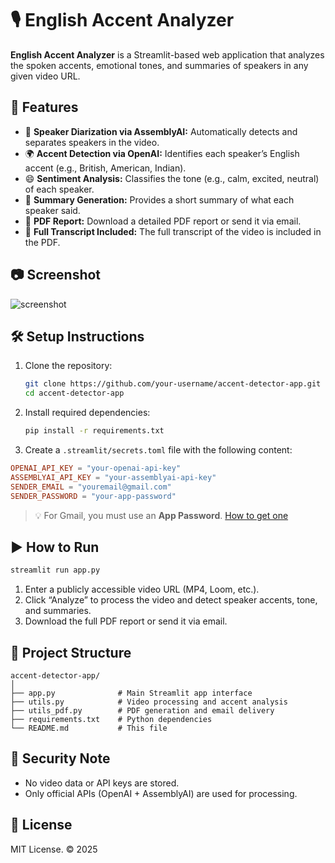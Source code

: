 # 🎙️ English Accent Analyzer

**English Accent Analyzer** is a Streamlit-based web application that analyzes the spoken accents, emotional tones, and summaries of speakers in any given video URL.

## 🚀 Features

- 🧠 **Speaker Diarization via AssemblyAI:** Automatically detects and separates speakers in the video.
- 🌍 **Accent Detection via OpenAI:** Identifies each speaker’s English accent (e.g., British, American, Indian).
- 😄 **Sentiment Analysis:** Classifies the tone (e.g., calm, excited, neutral) of each speaker.
- 📝 **Summary Generation:** Provides a short summary of what each speaker said.
- 📄 **PDF Report:** Download a detailed PDF report or send it via email.
- 📜 **Full Transcript Included:** The full transcript of the video is included in the PDF.

## 📷 Screenshot

![screenshot](docs/screenshot.png)

## 🛠️ Setup Instructions

1. Clone the repository:
   ```bash
   git clone https://github.com/your-username/accent-detector-app.git
   cd accent-detector-app
   ```

2. Install required dependencies:
   ```bash
   pip install -r requirements.txt
   ```

3. Create a `.streamlit/secrets.toml` file with the following content:

```toml
OPENAI_API_KEY = "your-openai-api-key"
ASSEMBLYAI_API_KEY = "your-assemblyai-api-key"
SENDER_EMAIL = "youremail@gmail.com"
SENDER_PASSWORD = "your-app-password"
```

> 💡 For Gmail, you must use an **App Password**. [How to get one](https://support.google.com/accounts/answer/185833)

## ▶️ How to Run

```bash
streamlit run app.py
```

1. Enter a publicly accessible video URL (MP4, Loom, etc.).
2. Click “Analyze” to process the video and detect speaker accents, tone, and summaries.
3. Download the full PDF report or send it via email.

## 📁 Project Structure

```
accent-detector-app/
│
├── app.py              # Main Streamlit app interface
├── utils.py            # Video processing and accent analysis
├── utils_pdf.py        # PDF generation and email delivery
├── requirements.txt    # Python dependencies
└── README.md           # This file
```

## 🔐 Security Note

- No video data or API keys are stored.
- Only official APIs (OpenAI + AssemblyAI) are used for processing.

## 📄 License

MIT License. © 2025
